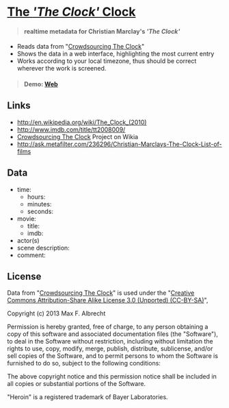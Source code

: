# [The *'The Clock'* Clock][Web]

> #### realtime metadata for Christian Marclay's *'The Clock'*  

- Reads data from "[Crowdsourcing The Clock]"
- Shows the data in a web interface, highlighting the most current entry
- Works according to your local timezone, thus should be correct wherever the work is screened.

> #### Demo: [Web]

[Web]: <http://clockclock.ars.is>


## Links

- <http://en.wikipedia.org/wiki/The_Clock_(2010)>
- <http://www.imdb.com/title/tt2008009/>
- [Crowdsourcing The Clock] Project on Wikia
- <http://ask.metafilter.com/236296/Christian-Marclays-The-Clock-List-of-films>


[Crowdsourcing The Clock]: <http://theclockmarclay.wikia.com/wiki/Crowdsourcing-The-Clock>


## Data

- time: 
  - hours:
  - minutes:
  - seconds:
- movie:
  - title:
  - imdb:
- actor(s)
- scene description:
- comment:

## License

Data from "[Crowdsourcing The Clock]" is used under the "[Creative Commons Attribution-Share Alike License 3.0 (Unported) (CC-BY-SA)](http://creativecommons.org/licenses/by-sa/3.0/)",

Copyright (c) 2013 Max F. Albrecht

Permission is hereby granted, free of charge, to any person obtaining a copy of this software and associated documentation files (the "Software"), to deal in the Software without restriction, including without limitation the rights to use, copy, modify, merge, publish, distribute, sublicense, and/or sell copies of the Software, and to permit persons to whom the Software is furnished to do so, subject to the following conditions:

The above copyright notice and this permission notice shall be included in all copies or substantial portions of the Software. 

"Heroin" is a registered trademark of Bayer Laboratories.
